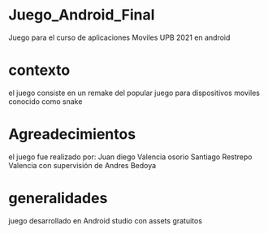# Juego_Android_Final
Juego para el curso de aplicaciones Moviles UPB 2021 en android
# contexto
el juego consiste en un remake del popular juego para dispositivos moviles conocido como snake
# Agreadecimientos
el juego fue realizado por:
Juan diego Valencia osorio 
Santiago Restrepo Valencia
con supervisión de Andres Bedoya
# generalidades
juego desarrollado en Android studio con assets gratuitos

